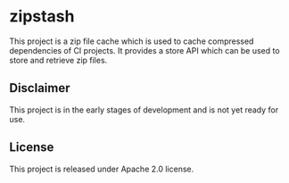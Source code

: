 # zipstash

This project is a zip file cache which is used to cache compressed dependencies of CI projects. It provides a store API which can be used to store and retrieve zip files.

## Disclaimer

This project is in the early stages of development and is not yet ready for use.

## License

This project is released under Apache 2.0 license.
